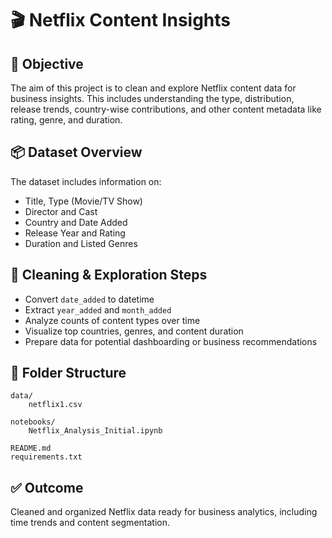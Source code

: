 # 🎬 Netflix Content Insights

## 🎯 Objective
The aim of this project is to clean and explore Netflix content data for business insights. This includes understanding the type, distribution, release trends, country-wise contributions, and other content metadata like rating, genre, and duration.

## 📦 Dataset Overview
The dataset includes information on:
- Title, Type (Movie/TV Show)
- Director and Cast
- Country and Date Added
- Release Year and Rating
- Duration and Listed Genres

## 🧹 Cleaning & Exploration Steps
- Convert `date_added` to datetime
- Extract `year_added` and `month_added`
- Analyze counts of content types over time
- Visualize top countries, genres, and content duration
- Prepare data for potential dashboarding or business recommendations

## 📁 Folder Structure
```
data/
    netflix1.csv

notebooks/
    Netflix_Analysis_Initial.ipynb

README.md
requirements.txt
```

## ✅ Outcome
Cleaned and organized Netflix data ready for business analytics, including time trends and content segmentation.
